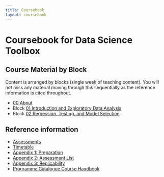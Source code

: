 ```yaml
---
title: Coursebook
layout: coursebook
---
```

# Coursebook for Data Science Toolbox

## Course Material by Block

Content is arranged by blocks (single week of teaching content). You will not miss any material moving through this sequentially as the reference information is cited throughout.

* [00 About](/coursebook/00.md)
* Block [01 Introduction and Exploratory Data Analysis](/coursebook/01.md)
* Block [02 Regression, Testing, and Model Selection](/coursebook/02.md)

## Reference information

* [Assessments](/assessments.md)
* [Timetable](/timetable.md)
* [Appendix 1: Preparation](/coursebook/appendix1-prep.md)
* [Appendix 2: Assessment List](/coursebook/appendix2-assessments.md)
* [Appendix 3: Replicability](/coursebook/appendix3-replicability.md)
* [Programme Catalogue Course Handbook](https://www.bris.ac.uk/unit-programme-catalogue/UnitDetails.jsa?ayrCode=20%2F21&unitCode=MATHM0029)
